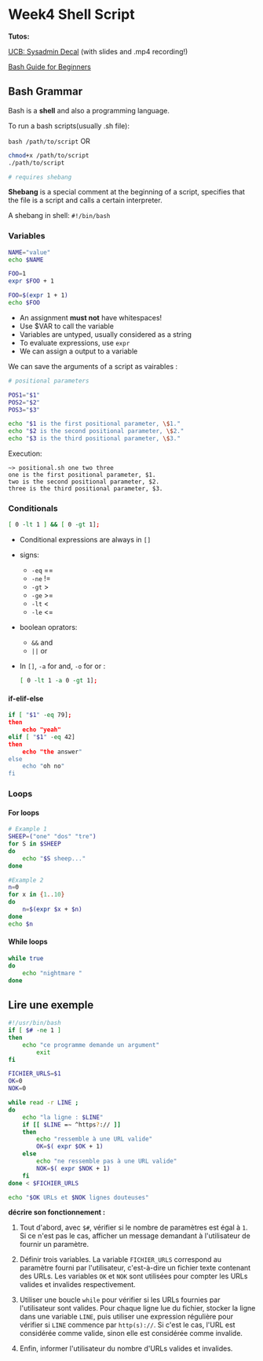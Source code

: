# Week4 Shell Script

**Tutos:** 

[UCB: Sysadmin Decal](https://decal.ocf.berkeley.edu/) (with slides and .mp4 recording!)

[Bash Guide for Beginners](https://tldp.org/LDP/Bash-Beginners-Guide/html/)



## Bash Grammar

Bash is a **shell** and also a programming language.

To run a bash scripts(usually .sh file):

`bash /path/to/script` OR

```bash
chmod+x /path/to/script
./path/to/script

# requires shebang
```

**Shebang** is a special comment at the beginning of a script, specifies that the file is a script and calls a certain interpreter. 

A shebang in shell: `#!/bin/bash`



### Variables

```bash
NAME="value"
echo $NAME

FOO=1
expr $FOO + 1

FOO=$(expr 1 + 1)
echo $FOO
```

- An assignment **must not** have whitespaces!
- Use $VAR to call the variable
- Variables are untyped, usually considered as a string
- To evaluate expressions, use `expr`
- We can assign a output to a variable



We can save the arguments of a script as vairables :

```bash
# positional parameters

POS1="$1"
POS2="$2"
POS3="$3"

echo "$1 is the first positional parameter, \$1."
echo "$2 is the second positional parameter, \$2."
echo "$3 is the third positional parameter, \$3."
```

Execution:

```shell
~> positional.sh one two three
one is the first positional parameter, $1.
two is the second positional parameter, $2.
three is the third positional parameter, $3.
```



### Conditionals

```bash
[ 0 -lt 1 ] && [ 0 -gt 1];
```

- Conditional expressions are always in `[]`

- signs:

  - `-eq`  ==
  - `-ne` !=
  - `-gt` >
  - `-ge` >=
  - `-lt` <
  - `-le` <=

- boolean oprators:

  - `&&` and
  - `||` or

- In `[]`, `-a` for and, `-o` for or :

  ```bash
  [ 0 -lt 1 -a 0 -gt 1];
  ```



#### if-elif-else

```bash
if [ "$1" -eq 79];
then
	echo "yeah"
elif [ "$1" -eq 42]
then
	echo "the answer"
else
	echo "oh no"
fi
```



### Loops

#### For loops

```bash
# Example 1
SHEEP=("one" "dos" "tre")
for S in $SHEEP
do
	echo "$S sheep..."
done

#Example 2
n=0
for x in {1..10}
do
	n=$(expr $x + $n)
done
echo $n
```

#### While loops

```bash
while true
do
	echo "nightmare "
done
```



## Lire une exemple

```bash
#!/usr/bin/bash
if [ $# -ne 1 ]
then
	echo "ce programme demande un argument"
		exit
fi

FICHIER_URLS=$1
OK=0
NOK=0

while read -r LINE ;
do
	echo "la ligne : $LINE"
	if [[ $LINE =∼ ^https?:// ]]
	then
		echo "ressemble à une URL valide"
		OK=$( expr $OK + 1)
	else
		echo "ne ressemble pas à une URL valide"
		NOK=$( expr $NOK + 1)
	fi
done < $FICHIER_URLS

echo "$OK URLs et $NOK lignes douteuses"
```



**décrire son fonctionnement :**

1. Tout d'abord, avec `$#`, vérifier si le nombre de paramètres est égal à `1`. Si ce n'est pas le cas, afficher un message demandant à l'utilisateur de fournir un paramètre.

2. Définir trois variables. La variable `FICHIER_URLS` correspond au paramètre fourni par l'utilisateur, c'est-à-dire un fichier texte contenant des URLs. Les variables `OK` et `NOK` sont utilisées pour compter les URLs valides et invalides respectivement.

3. Utiliser une boucle `while` pour vérifier si les URLs fournies par l'utilisateur sont valides. Pour chaque ligne lue du fichier, stocker la ligne dans une variable `LINE`, puis utiliser une expression régulière pour vérifier si `LINE` commence par `http(s)://`. Si c'est le cas, l'URL est considérée comme valide, sinon elle est considérée comme invalide.

4. Enfin, informer l'utilisateur du nombre d'URLs valides et invalides.
